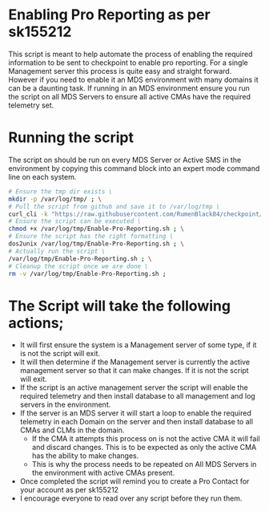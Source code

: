 # Enabling Pro Reporting as per sk155212
This script is meant to help automate the process of enabling the required information to be sent to checkpoint to enable pro reporting.
For a single Management server this process is quite easy and straight forward. However if you need to enable it an MDS environment with many domains it can be a daunting task.
If running in an MDS environment ensure you run the script on all MDS Servers to ensure all active CMAs have the required telemetry set.

# Running the script
The script on should be run on every MDS Server or Active SMS in the environment by copying this command block into an expert mode command line on each system.
```bash
# Ensure the tmp dir exists \
mkdir -p /var/log/tmp/ ; \
# Pull the script from github and save it to /var/log/tmp \
curl_cli -k "https://raw.githubusercontent.com/RumenBlack84/checkpoint/refs/heads/main/Enable-Pro-Reporting/Enable-Pro-Reporting.sh" -o /var/log/tmp/Enable-Pro-Reporting.sh ; \
# Ensure the script can be executed \
chmod +x /var/log/tmp/Enable-Pro-Reporting.sh ; \
# Ensure the script has the right formatting \
dos2unix /var/log/tmp/Enable-Pro-Reporting.sh ; \
# Actually run the script \
/var/log/tmp/Enable-Pro-Reporting.sh ; \
# Cleanup the script once we are done \
rm -v /var/log/tmp/Enable-Pro-Reporting.sh ;
```
# The Script will take the following actions;
- It will first ensure the system is a Management server of some type, if it is not the script will exit.
- It will then determine if the Management server is currently the active management server so that it can make changes. If it is not the script will exit.
- If the script is an active management server the script will enable the required telemetry and then install database to all management and log servers in the environment.
- If the server is an MDS server it will start a loop to enable the required telemetry in each Domain on the server and then install database to all CMAs and CLMs in the domain.
  - If the CMA it attempts this process on is not the active CMA it will fail and discard changes. This is to be expected as only the active CMA has the ability to make changes.
  - This is why the process needs to be repeated on All MDS Servers in the environment with active CMAs present.
- Once completed the script will remind you to create a Pro Contact for your account as per sk155212
- I encourage everyone to read over any script before they run them.
